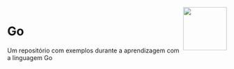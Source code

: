 <img src="https://camo.githubusercontent.com/ee507d8f346ecafa21bf48898ff9e72bfa26967ae05ce7e2b3a4e4af82f582a0/68747470733a2f2f7365656b6c6f676f2e636f6d2f696d616765732f472f676f2d6c6f676f2d303436313835423634372d7365656b6c6f676f2e636f6d2e706e67" width="100px" align="right">

<h1>Go</h1>
<p>Um repositório com exemplos durante a aprendizagem com a linguagem Go</p>
